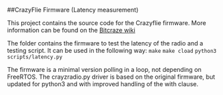 ##CrazyFlie Firmware (Latency measurement)

This project contains the source code for the Crazyflie firmware. More information can be found on the
[Bitcraze wiki](http://wiki.bitcraze.se/projects:crazyflie:index)

The folder contains the firmware to test the latency of the radio and a testing script.
It can be used in the following way:
`make`
`make cload`
`python3 scripts/latency.py`

The firmware is a minimal version polling in a loop, not depending on FreeRTOS.
The crayzradio.py driver is based on the original firmware, but updated for python3 and with improved handling of the with clause.
